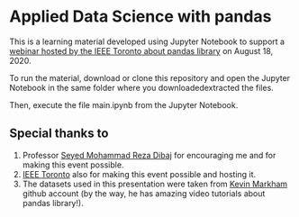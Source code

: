 # Applied Data Science with pandas

This is a learning material developed using Jupyter Notebook to support a <a href=httpswww.ieeetoronto.ca20200806applied-data-science-with-pandas target='_blank'> webinar hosted by the IEEE Toronto about pandas library</a> on August 18, 2020.  

To run the material, download or clone this repository and open the Jupyter Notebook in the same folder where you downloadedextracted the files.  

Then, execute the file main.ipynb from the Jupyter Notebook.

## Special thanks to  
1. Professor <a href='httpstoronto.ieee.capeopleseyed-mohammad-reza-dibaj' target='_blank'>Seyed Mohammad Reza Dibaj</a> for encouraging me and for making this event possible.  
2. <a href='httpswww.ieeetoronto.ca' target='_blank'>IEEE Toronto</a> also for making this event possible and hosting it.  
3. The datasets used in this presentation were taken from <a href='httpsgithub.comjustmarkhampandas-videos' target='_blank'>Kevin Markham</a> github account (by the way, he has amazing video tutorials about pandas library!).
